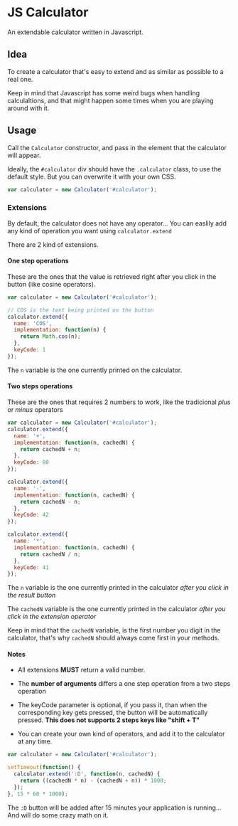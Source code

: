 # JS Calculator

An extendable calculator written in Javascript.

## Idea

To create a calculator that's easy to extend and as similar as possible to a real one.

Keep in mind that Javascript has some weird bugs when handling calculaltions, and that might happen some times when you are playing around with it.

## Usage

Call the `Calculator` constructor, and pass in the element that the calculator will appear.

Ideally, the `#calculator` div should have the `.calculator` class, to use the default style. But you can overwrite it with your own CSS.

```javascript
var calculator = new Calculator('#calculator');
```

### Extensions

By default, the calculator does not have any operator... You can easlily add any kind of operation you want using `calculator.extend`

There are 2 kind of extensions.

#### One step operations

These are the ones that the value is retrieved right after you click in the button (like cosine operators).

```javascript
var calculator = new Calculator('#calculator');

// COS is the text being printed on the button
calculator.extend({
  name: 'COS',
  implementation: function(n) {
    return Math.cos(n);
  },
  keyCode: 1
});
```

The `n` variable is the one currently printed on the calculator.

#### Two steps operations

These are the ones that requires 2 numbers to work, like the tradicional *plus* or *minus* operators

```javascript
var calculator = new Calculator('#calculator');
calculator.extend({
  name: '+',
  implementation: function(n, cachedN) {
    return cachedN + n;
  },
  keyCode: 80
});

calculator.extend({
  name: '-',
  implementation: function(n, cachedN) {
    return cachedN - n;
  },
  keyCode: 42
});

calculator.extend({
  name: '*',
  implementation: function(n, cachedN) {
    return cachedN / n;
  },
  keyCode: 41
});
```

The `n` variable is the one currently printed in the calculator *after you click in the result button*

The `cachedN` variable is the one currently printed in the calculator *after you click in the extension operator*

Keep in mind that the `cachedN` variable, is the first number you digit in the calculator, that's why `cachedN` should always come first in your methods.

#### Notes

* All extensions **MUST** return a valid number.

* The **number of arguments** differs a one step operation from a two steps operation

* The keyCode parameter is optional, if you pass it, than when the corresponding key gets pressed, the button will be automatically pressed. **This does not supports 2 steps keys like "shift + T"**

* You can create your own kind of operators, and add it to the calculator at any time.

```javascript
var calculator = new Calculator('#calculator');

setTimeout(function() {
  calculator.extend(':D', function(n, cachedN) {
    return ((cachedN * n) - (cachedN + n)) * 1000;
  });
}, 15 * 60 * 1000);
```

The `:D` button will be added after 15 minutes your application is running... And will do some crazy math on it.
